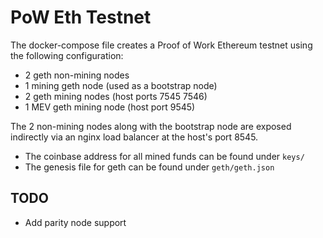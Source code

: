 # PoW Eth Testnet

The docker-compose file creates a Proof of Work Ethereum testnet using the following
configuration:

- 2 geth non-mining nodes
- 1 mining geth node (used as a bootstrap node)
- 2 geth mining nodes (host ports 7545 7546)
- 1 MEV geth mining node (host port 9545)

The 2 non-mining nodes along with the bootstrap node are exposed indirectly
via an nginx load balancer at the host's port 8545.

- The coinbase address for all mined funds can be found under `keys/`
- The genesis file for geth can be found under `geth/geth.json`

## TODO
- Add parity node support

